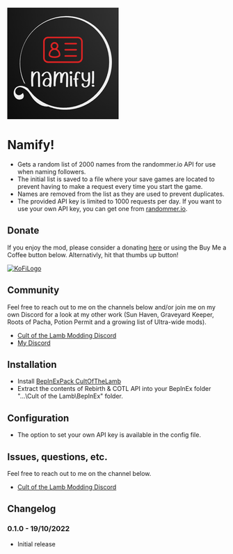 ![Namify! Logo](https://raw.githubusercontent.com/p1xel8ted/Cult-of-the-Lamb-Mod-Collection/master/thunderstore/namify/icon.png?raw=true)

# Namify!

* Gets a random list of 2000 names from the randommer.io API for use when naming followers.
* The initial list is saved to a file where your save games are located to prevent having to make a request every time you start the game.
* Names are removed from the list as they are used to prevent duplicates.
* The provided API key is limited to 1000 requests per day. If you want to use your own API key, you can get one from [randommer.io](https://randommer.io/).

## Donate

If you enjoy the mod, please consider a donating [here](https://ko-fi.com/p1xel8ted) or using the Buy Me a Coffee button below. Alternativly, hit that thumbs up button!

[![KoFiLogo](https://raw.githubusercontent.com/p1xel8ted/GYK-Mods-QMod/main/kofi-nexus-smaller.png)](https://ko-fi.com/p1xel8ted)

## Community

Feel free to reach out to me on the channels below and/or join me on my own Discord for a look at my other work (Sun Haven, Graveyard Keeper, Roots of Pacha, Potion Permit and a growing list of Ultra-wide mods).

* [Cult of the Lamb Modding Discord](https://discord.gg/R73vhh8Q2F)
* [My Discord](https://discord.gg/39h4MJDDUT)

## Installation

* Install [BepInExPack CultOfTheLamb](https://cult-of-the-lamb.thunderstore.io/package/BepInEx/BepInExPack_CultOfTheLamb/)
* Extract the contents of Rebirth & COTL API into your BepInEx folder "...\Cult of the Lamb\BepInEx\" folder.

## Configuration

* The option to set your own API key is available in the config file.

## Issues, questions, etc.

Feel free to reach out to me on the channel below.

* [Cult of the Lamb Modding Discord](https://discord.gg/R73vhh8Q2F)

## Changelog

### 0.1.0 - 19/10/2022

* Initial release